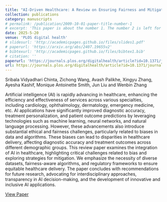 ```yaml
---
title: "AI-Driven Healthcare: A Review on Ensuring Fairness and Mitigating Bias"
collection: publications
category: manuscripts
# permalink: /publication/2009-10-01-paper-title-number-1
# excerpt: 'This paper is about the number 1. The number 2 is left for future work.'
date: 2025-5-20
venue: 'PLOS digital health'
# slidesurl: 'http://academicpages.github.io/files/slides1.pdf'
# paperurl: 'https://arxiv.org/abs/2407.19655v2'
# bibtexurl: 'http://academicpages.github.io/files/bibtex1.bib'
# citation: ''
paperurl: 'https://journals.plos.org/digitalhealth/article?id=10.1371/journal.pdig.0000864'
url: https://journals.plos.org/digitalhealth/article?id=10.1371/journal.pdig.0000864 
---
```

Sribala Vidyadhari Chinta, Zichong Wang, Avash Palikhe, Xingyu Zhang, Ayesha Kashif, Monique Antoinette Smith, Jun Liu and Wenbin Zhang

Artificial intelligence (AI) is rapidly advancing in healthcare, enhancing the efficiency and effectiveness of services across various specialties, including cardiology, ophthalmology, dermatology, emergency medicine, etc. AI applications have significantly improved diagnostic accuracy, treatment personalization, and patient outcome predictions by leveraging technologies such as machine learning, neural networks, and natural language processing. However, these advancements also introduce substantial ethical and fairness challenges, particularly related to biases in data and algorithms. These biases can lead to disparities in healthcare delivery, affecting diagnostic accuracy and treatment outcomes across different demographic groups. This review paper examines the integration of AI in healthcare, highlighting critical challenges related to bias and exploring strategies for mitigation. We emphasize the necessity of diverse datasets, fairness-aware algorithms, and regulatory frameworks to ensure equitable healthcare delivery. The paper concludes with recommendations for future research, advocating for interdisciplinary approaches, transparency in AI decision-making, and the development of innovative and inclusive AI applications.

[View Paper](https://arxiv.org/abs/2407.19655v2)